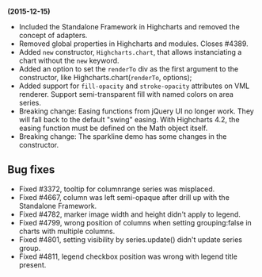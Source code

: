 **(2015-12-15)**
        
- Included the Standalone Framework in Highcharts and removed the concept of adapters.
- Removed global properties in Highcharts and modules. Closes #4389.
- Added `new` constructor, `Highcharts.chart`, that allows instanciating a chart without the `new` keyword.
- Added an option to set the `renderTo` div as the first argument to the constructor, like Highcharts.chart(`renderTo`, options);
- Added support for `fill-opacity` and `stroke-opacity` attributes on VML renderer. Support semi-transparent fill with named colors on area series.
- Breaking change: Easing functions from jQuery UI no longer work. They will fall back to the default "swing" easing. With Highcharts 4.2, the easing function must be defined on the Math object itself.
- Breaking change: The sparkline demo has some changes in the constructor.

## Bug fixes 
- Fixed #3372, tooltip for columnrange series was misplaced.
- Fixed #4667, column was left semi-opaque after drill up with the Standalone Framework.
- Fixed #4782, marker image width and height didn't apply to legend.
- Fixed #4799, wrong position of columns when setting grouping:false in charts with multiple columns.
- Fixed #4801, setting visibility by series.update() didn't update series group.
- Fixed #4811, legend checkbox position was wrong with legend title present.
